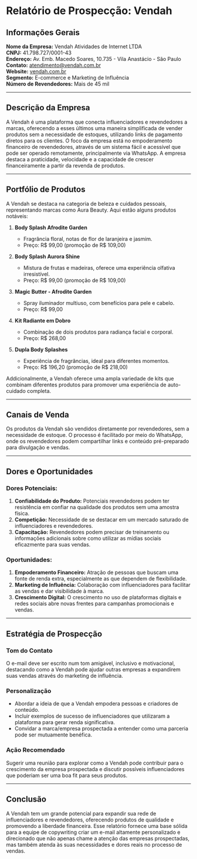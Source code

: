 # Relatório de Prospecção: Vendah

## Informações Gerais

**Nome da Empresa:** Vendah Atividades de Internet LTDA  
**CNPJ:** 41.798.727/0001-43  
**Endereço:** Av. Emb. Macedo Soares, 10.735 - Vila Anastácio - São Paulo  
**Contato:** atendimento@vendah.com.br  
**Website:** [vendah.com.br](http://www.vendah.com.br)  
**Segmento:** E-commerce e Marketing de Influência  
**Número de Revendedores:** Mais de 45 mil  

---

## Descrição da Empresa

A Vendah é uma plataforma que conecta influenciadores e revendedores a marcas, oferecendo a esses últimos uma maneira simplificada de vender produtos sem a necessidade de estoques, utilizando links de pagamento diretos para os clientes. O foco da empresa está no empoderamento financeiro de revendedores, através de um sistema fácil e acessível que pode ser operado remotamente, principalmente via WhatsApp. A empresa destaca a praticidade, velocidade e a capacidade de crescer financeiramente a partir da revenda de produtos.

---

## Portfólio de Produtos

A Vendah se destaca na categoria de beleza e cuidados pessoais, representando marcas como Aura Beauty. Aqui estão alguns produtos notáveis:

1. **Body Splash Afrodite Garden**
   - Fragrância floral, notas de flor de laranjeira e jasmim.
   - Preço: R$ 99,00 (promoção de R$ 109,00)

2. **Body Splash Aurora Shine**
   - Mistura de frutas e madeiras, oferece uma experiência olfativa irresistível.
   - Preço: R$ 99,00 (promoção de R$ 109,00)

3. **Magic Butter - Afrodite Garden**
   - Spray iluminador multiuso, com benefícios para pele e cabelo.
   - Preço: R$ 99,00

4. **Kit Radiante em Dobro**
   - Combinação de dois produtos para radiança facial e corporal.
   - Preço: R$ 268,00

5. **Dupla Body Splashes**
   - Experiência de fragrâncias, ideal para diferentes momentos.
   - Preço: R$ 196,20 (promoção de R$ 218,00)

Addicionalmente, a Vendah oferece uma ampla variedade de kits que combinam diferentes produtos para promover uma experiência de auto-cuidado completa.

---

## Canais de Venda

Os produtos da Vendah são vendidos diretamente por revendedores, sem a necessidade de estoque. O processo é facilitado por meio do WhatsApp, onde os revendedores podem compartilhar links e conteúdo pré-preparado para divulgação e vendas.

---

## Dores e Oportunidades

### Dores Potenciais:
1. **Confiabilidade do Produto:** Potenciais revendedores podem ter resistência em confiar na qualidade dos produtos sem uma amostra física.
2. **Competição:** Necessidade de se destacar em um mercado saturado de influenciadores e revendedores.
3. **Capacitação:** Revendedores podem precisar de treinamento ou informações adicionais sobre como utilizar as mídias sociais eficazmente para suas vendas.

### Oportunidades:
1. **Empoderamento Financeiro:** Atração de pessoas que buscam uma fonte de renda extra, especialmente as que dependem de flexibilidade.
2. **Marketing de Influência:** Colaboração com influenciadores para facilitar as vendas e dar visibilidade à marca.
3. **Crescimento Digital:** O crescimento no uso de plataformas digitais e redes sociais abre novas frentes para campanhas promocionais e vendas.

---

## Estratégia de Prospecção

### Tom do Contato
O e-mail deve ser escrito num tom amigável, inclusivo e motivacional, destacando como a Vendah pode ajudar outras empresas a expandirem suas vendas através do marketing de influência.

### Personalização
- Abordar a ideia de que a Vendah empodera pessoas e criadores de conteúdo.
- Incluir exemplos de sucesso de influenciadores que utilizaram a plataforma para gerar renda significativa.
- Convidar a marca/empresa prospectada a entender como uma parceria pode ser mutuamente benéfica.

### Ação Recomendado
Sugerir uma reunião para explorar como a Vendah pode contribuir para o crescimento da empresa prospectada e discutir possíveis influenciadores que poderiam ser uma boa fit para seus produtos.

---

## Conclusão

A Vendah tem um grande potencial para expandir sua rede de influenciadores e revendedores, oferecendo produtos de qualidade e promovendo a liberdade financeira. Esse relatório fornece uma base sólida para a equipe de copywriting criar um e-mail altamente personalizado e direcionado que não apenas chame a atenção das empresas prospectadas, mas também atenda às suas necessidades e dores reais no processo de vendas.